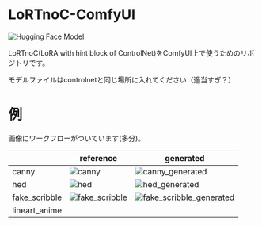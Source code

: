 # LoRTnoC-ComfyUI
[![Hugging Face Model](https://img.shields.io/badge/%F0%9F%A4%97HuggingFace-Model-blue)](https://huggingface.co/furusu/lortnoc)

LoRTnoC(LoRA with hint block of ControlNet)をComfyUI上で使うためのリポジトリです。

モデルファイルはcontrolnetと同じ場所に入れてください（適当すぎ？）



# 例
画像にワークフローがついています(多分)。

|     |  reference   | generated  | 
| --- | --- | --- | 
|    canny |  ![canny](https://github.com/laksjdjf/LoRTnoC-ComfyUI/assets/22386664/454f8207-1113-4ec5-8e3f-8ff03844f795)|  ![canny_generated](https://github.com/laksjdjf/LoRTnoC-ComfyUI/assets/22386664/0713691e-a72a-40b3-b941-9fb472634761)| 
|  hed   |  ![hed](https://github.com/laksjdjf/LoRTnoC-ComfyUI/assets/22386664/c2b1a946-edea-43d9-bfcf-ac6a55eb87ed)|   ![hed_generated](https://github.com/laksjdjf/LoRTnoC-ComfyUI/assets/22386664/e01f7b37-e71e-4d0a-b6fb-27eadbf36a16)|
|fake_scribble|![fake_scribble](https://github.com/laksjdjf/LoRTnoC-ComfyUI/assets/22386664/693cafe2-acda-463a-af5b-c3a399848a68)|![fake_scribble_generated](https://github.com/laksjdjf/LoRTnoC-ComfyUI/assets/22386664/126d6fff-2ff3-4458-85ec-5e2263768276)|
|lineart_anime|||
